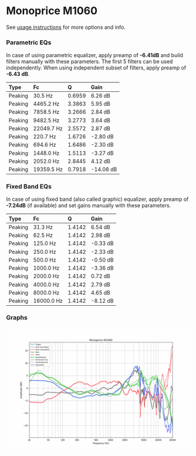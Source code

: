 # Monoprice M1060
See [usage instructions](https://github.com/jaakkopasanen/AutoEq#usage) for more options and info.

### Parametric EQs
In case of using parametric equalizer, apply preamp of **-6.41dB** and build filters manually
with these parameters. The first 5 filters can be used independently.
When using independent subset of filters, apply preamp of **-6.43 dB**.

| Type    | Fc         |      Q | Gain      |
|:--------|:-----------|:-------|:----------|
| Peaking | 30.5 Hz    | 0.6959 | 6.26 dB   |
| Peaking | 4465.2 Hz  | 3.3863 | 5.95 dB   |
| Peaking | 7858.5 Hz  | 3.2666 | 2.84 dB   |
| Peaking | 9482.5 Hz  | 3.2773 | 3.64 dB   |
| Peaking | 22049.7 Hz | 2.5572 | 2.87 dB   |
| Peaking | 220.7 Hz   | 1.6726 | -2.80 dB  |
| Peaking | 694.6 Hz   | 1.6486 | -2.30 dB  |
| Peaking | 1448.0 Hz  | 1.5113 | -3.27 dB  |
| Peaking | 2052.0 Hz  | 2.8445 | 4.12 dB   |
| Peaking | 19359.5 Hz | 0.7918 | -14.08 dB |

### Fixed Band EQs
In case of using fixed band (also called graphic) equalizer, apply preamp of **-7.24dB**
(if available) and set gains manually with these parameters.

| Type    | Fc         |      Q | Gain     |
|:--------|:-----------|:-------|:---------|
| Peaking | 31.3 Hz    | 1.4142 | 6.54 dB  |
| Peaking | 62.5 Hz    | 1.4142 | 2.98 dB  |
| Peaking | 125.0 Hz   | 1.4142 | -0.33 dB |
| Peaking | 250.0 Hz   | 1.4142 | -2.33 dB |
| Peaking | 500.0 Hz   | 1.4142 | -0.50 dB |
| Peaking | 1000.0 Hz  | 1.4142 | -3.36 dB |
| Peaking | 2000.0 Hz  | 1.4142 | 0.72 dB  |
| Peaking | 4000.0 Hz  | 1.4142 | 2.79 dB  |
| Peaking | 8000.0 Hz  | 1.4142 | 4.65 dB  |
| Peaking | 16000.0 Hz | 1.4142 | -8.12 dB |

### Graphs
![](./Monoprice%20M1060.png)